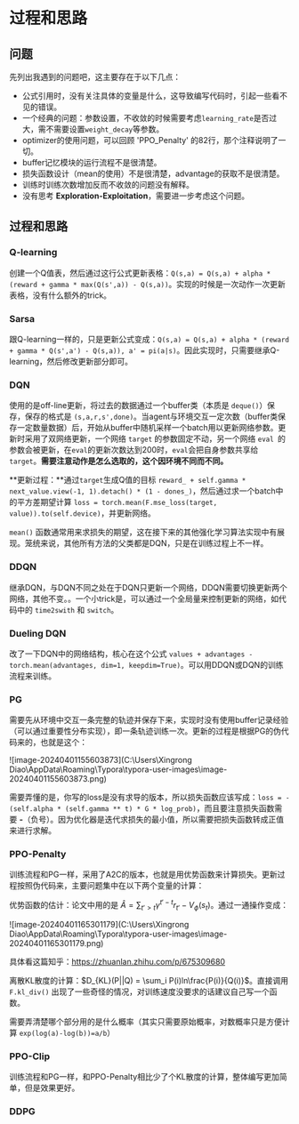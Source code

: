 # 过程和思路

## 问题

先列出我遇到的问题吧，这主要存在于以下几点：

- 公式引用时，没有关注具体的变量是什么，这导致编写代码时，引起一些看不见的错误。
- 一个经典的问题：参数设置，不收敛的时候需要考虑`learning_rate`是否过大，需不需要设置`weight_decay`等参数。
- optimizer的使用问题，可以回顾 'PPO_Penalty' 的82行，那个注释说明了一切。
- buffer记忆模块的运行流程不是很清楚。
- 损失函数设计（mean的使用）不是很清楚，advantage的获取不是很清楚。
- 训练时训练次数增加反而不收敛的问题没有解释。
- 没有思考 **Exploration-Exploitation**，需要进一步考虑这个问题。

## 过程和思路

### Q-learning

创建一个Q值表，然后通过这行公式更新表格：`Q(s,a) = Q(s,a) + alpha * (reward + gamma * max(Q(s',a)) - Q(s,a))`。实现的时候是一次动作一次更新表格，没有什么额外的trick。

### Sarsa

跟Q-learning一样的，只是更新公式变成：`Q(s,a) = Q(s,a) + alpha * (reward + gamma * Q(s',a') - Q(s,a)), a' = pi(a|s)`。因此实现时，只需要继承Q-learning，然后修改更新部分即可。

### DQN

使用的是off-line更新，将过去的数据通过一个buffer类（本质是 `deque()`）保存，保存的格式是 `(s,a,r,s',done)`。当agent与环境交互一定次数（buffer类保存一定数量数据）后，开始从buffer中随机采样一个batch用以更新网络参数。更新时采用了双网络更新，一个网络 `target` 的参数固定不动，另一个网络 `eval `的参数会被更新，在`eval`的更新次数达到200时，`eval`会把自身参数共享给`target`。**需要注意动作是怎么选取的，这个因环境不同而不同。**

**更新过程：**通过`target`生成Q值的目标 `reward_ + self.gamma * next_value.view(-1, 1).detach() * (1 - dones_)`，然后通过求一个batch中的平方差期望计算 `loss = torch.mean(F.mse_loss(target, value)).to(self.device)`，并更新网络。

`mean()` 函数通常用来求损失的期望，这在接下来的其他强化学习算法实现中有展现。笼统来说，其他所有方法的父类都是DQN，只是在训练过程上不一样。

### DDQN

继承DQN，与DQN不同之处在于DQN只更新一个网络，DDQN需要切换更新两个网络，其他不变。。一个小trick是，可以通过一个全局量来控制更新的网络，如代码中的 `time2swith` 和 `switch`。

### Dueling DQN

改了一下DQN中的网络结构，核心在这个公式 `values + advantages - torch.mean(advantages, dim=1, keepdim=True)`。可以用DDQN或DQN的训练流程来训练。

### PG

需要先从环境中交互一条完整的轨迹并保存下来，实现时没有使用buffer记录经验（可以通过重要性分布实现），即一条轨迹训练一次。更新的过程是根据PG的伪代码来的，也就是这个：

![image-20240401155603873](C:\Users\Xingrong Diao\AppData\Roaming\Typora\typora-user-images\image-20240401155603873.png)

需要弄懂的是，你写的loss是没有求导的版本，所以损失函数应该写成：`loss = - (self.alpha * (self.gamma ** t) * G * log_prob)`，而且要注意损失函数需要 **-**（负号）。因为优化器是迭代求损失的最小值，所以需要把损失函数转成正值来进行求解。

### PPO-Penalty

训练流程和PG一样，采用了A2C的版本，也就是用优势函数来计算损失。更新过程按照伪代码来，主要问题集中在以下两个变量的计算：

优势函数的估计：论文中用的是 $\hat{A}=\sum_{t'>t}\gamma^{t'-t}r_{t'}-V_\phi(s_t)$。通过一通操作变成：

![image-20240401165301179](C:\Users\Xingrong Diao\AppData\Roaming\Typora\typora-user-images\image-20240401165301179.png)

具体看这篇知乎：https://zhuanlan.zhihu.com/p/675309680

离散KL散度的计算：$D_{KL}(P||Q) = \sum_i P(i)ln\frac{P(i)}{Q(i)}$。直接调用 `F.kl_div()` 出现了一些奇怪的情况，对训练速度没要求的话建议自己写一个函数。

需要弄清楚哪个部分用的是什么概率（其实只需要原始概率，对数概率只是方便计算 `exp(log(a)-log(b))=a/b`）

### PPO-Clip

训练流程和PG一样，和PPO-Penalty相比少了个KL散度的计算，整体编写更加简单，但是效果更好。

### DDPG